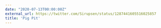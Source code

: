 ```yaml
---
date: "2020-07-13T00:00:00Z"
external_url: https://twitter.com/Sirupsen/status/1287441605516025857
title: 'Pig Pit'
---
```

